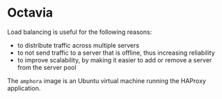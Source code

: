# Octavia

Load balancing is useful for the following reasons:

- to distribute traffic across multiple servers
- to not send traffic to a server that is offline, thus increasing reliability
- to improve scalability, by making it easier to add or remove a server from the server pool

The `amphora` image is an Ubuntu virtual machine running the HAProxy application.

